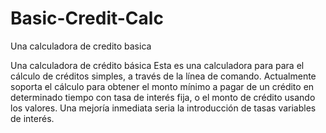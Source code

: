 # Basic-Credit-Calc
Una calculadora de credito basica

Una calculadora de crédito básica
Esta es una calculadora para para el cálculo de créditos simples, a través de la línea de comando.
Actualmente soporta el cálculo para obtener el monto mínimo a pagar de un crédito en determinado tiempo con tasa de interés fija, o el monto de crédito usando los valores. Una mejoría inmediata seria la introducción de tasas variables de interés.



